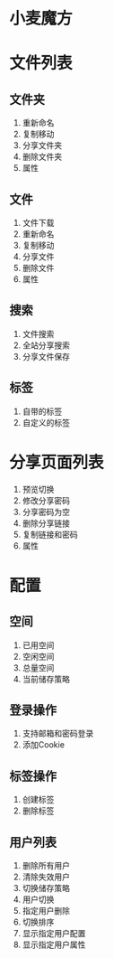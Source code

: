 # 小麦魔方

# 文件列表

## 文件夹

1. 重新命名
2. 复制移动
3. 分享文件夹
4. 删除文件夹
5. 属性

## 文件

1. 文件下载
2. 重新命名
3. 复制移动
4. 分享文件
5. 删除文件
6. 属性

## 搜索

1. 文件搜索
2. 全站分享搜索
3. 分享文件保存

## 标签

1. 自带的标签
2. 自定义的标签

# 分享页面列表

1. 预览切换
2. 修改分享密码
3. 分享密码为空
4. 删除分享链接
5. 复制链接和密码
6. 属性

# 配置

## 空间

1. 已用空间
2. 空闲空间
3. 总量空间
4. 当前储存策略

## 登录操作

1. 支持邮箱和密码登录
2. 添加Cookie

## 标签操作

1. 创建标签
2. 删除标签

## 用户列表

1. 删除所有用户
2. 清除失效用户
3. 切换储存策略
4. 用户切换
5. 指定用户删除
6. 切换排序
7. 显示指定用户配置
8. 显示指定用户属性